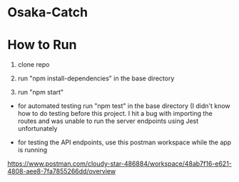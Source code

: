 # Osaka-Catch

# How to Run

1. clone repo

2. run "npm install-dependencies" in the base directory

4. run "npm start"

* for automated testing run "npm test" in the base directory (I didn't know how to do testing before this project. I hit a bug with importing the routes and was unable to run the server endpoints using Jest unfortunately

* for testing the API endpoints, use this postman workspace while the app is running

https://www.postman.com/cloudy-star-486884/workspace/48ab7f16-e621-4808-aee8-7fa7855266dd/overview
